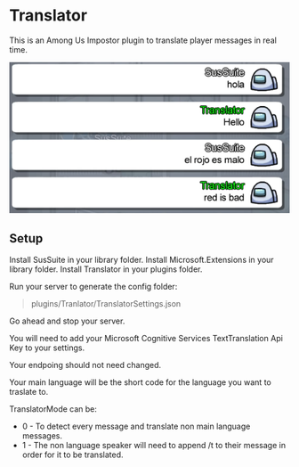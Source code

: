 # Translator

This is an Among Us Impostor plugin to translate player messages in real time. 

![Translator Example](/docs/Translator.png)

## Setup
Install SusSuite in your library folder.
Install Microsoft.Extensions in your library folder.
Install Translator in your plugins folder.

Run your server to generate the config folder:
> plugins/Tranlator/TranslatorSettings.json

Go ahead and stop your server.

You will need to add your Microsoft Cognitive Services TextTranslation Api Key to your settings.

Your endpoing should not need changed.

Your main language will be the short code for the language you want to traslate to.

TranslatorMode can be:
- 0 - To detect every message and translate non main language messages.
- 1 - The non language speaker will need to append /t to their message in order for it to be translated.
